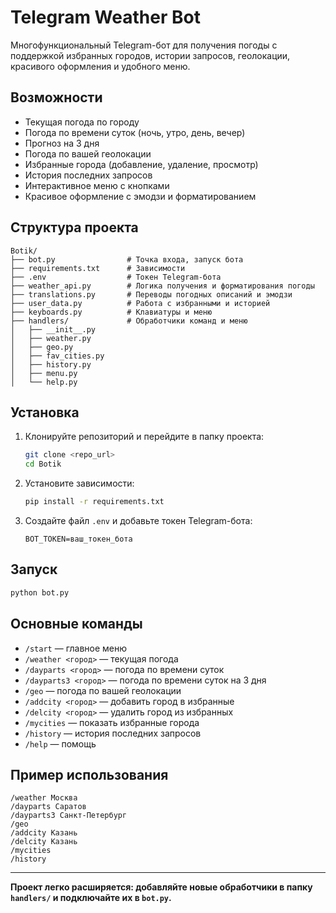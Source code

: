 # Telegram Weather Bot

Многофункциональный Telegram-бот для получения погоды с поддержкой избранных городов, истории запросов, геолокации, красивого оформления и удобного меню.

## Возможности
- Текущая погода по городу
- Погода по времени суток (ночь, утро, день, вечер)
- Прогноз на 3 дня
- Погода по вашей геолокации
- Избранные города (добавление, удаление, просмотр)
- История последних запросов
- Интерактивное меню с кнопками
- Красивое оформление с эмодзи и форматированием

## Структура проекта
```
Botik/
├── bot.py                # Точка входа, запуск бота
├── requirements.txt      # Зависимости
├── .env                  # Токен Telegram-бота
├── weather_api.py        # Логика получения и форматирования погоды
├── translations.py       # Переводы погодных описаний и эмодзи
├── user_data.py          # Работа с избранными и историей
├── keyboards.py          # Клавиатуры и меню
├── handlers/             # Обработчики команд и меню
│   ├── __init__.py
│   ├── weather.py
│   ├── geo.py
│   ├── fav_cities.py
│   ├── history.py
│   ├── menu.py
│   └── help.py
```

## Установка
1. Клонируйте репозиторий и перейдите в папку проекта:
   ```sh
   git clone <repo_url>
   cd Botik
   ```
2. Установите зависимости:
   ```sh
   pip install -r requirements.txt
   ```
3. Создайте файл `.env` и добавьте токен Telegram-бота:
   ```
   BOT_TOKEN=ваш_токен_бота
   ```

## Запуск
```sh
python bot.py
```

## Основные команды
- `/start` — главное меню
- `/weather <город>` — текущая погода
- `/dayparts <город>` — погода по времени суток
- `/dayparts3 <город>` — погода по времени суток на 3 дня
- `/geo` — погода по вашей геолокации
- `/addcity <город>` — добавить город в избранные
- `/delcity <город>` — удалить город из избранных
- `/mycities` — показать избранные города
- `/history` — история последних запросов
- `/help` — помощь

## Пример использования
```
/weather Москва
/dayparts Саратов
/dayparts3 Санкт-Петербург
/geo
/addcity Казань
/delcity Казань
/mycities
/history
```

---

**Проект легко расширяется: добавляйте новые обработчики в папку `handlers/` и подключайте их в `bot.py`.** 